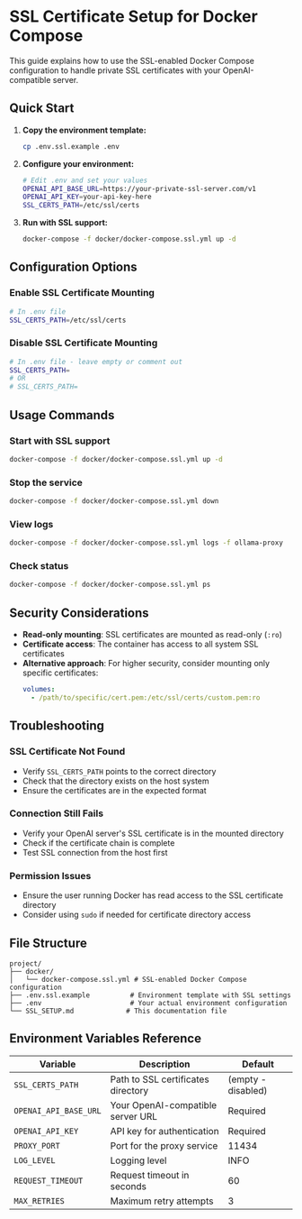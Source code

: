 # SSL Certificate Setup for Docker Compose

This guide explains how to use the SSL-enabled Docker Compose configuration to handle private SSL certificates with your OpenAI-compatible server.

## Quick Start

1. **Copy the environment template:**
   ```bash
   cp .env.ssl.example .env
   ```

2. **Configure your environment:**
   ```bash
   # Edit .env and set your values
   OPENAI_API_BASE_URL=https://your-private-ssl-server.com/v1
   OPENAI_API_KEY=your-api-key-here
   SSL_CERTS_PATH=/etc/ssl/certs
   ```

3. **Run with SSL support:**
   ```bash
   docker-compose -f docker/docker-compose.ssl.yml up -d
   ```

## Configuration Options

### Enable SSL Certificate Mounting
```bash
# In .env file
SSL_CERTS_PATH=/etc/ssl/certs
```

### Disable SSL Certificate Mounting
```bash
# In .env file - leave empty or comment out
SSL_CERTS_PATH=
# OR
# SSL_CERTS_PATH=
```

## Usage Commands

### Start with SSL support
```bash
docker-compose -f docker/docker-compose.ssl.yml up -d
```

### Stop the service
```bash
docker-compose -f docker/docker-compose.ssl.yml down
```

### View logs
```bash
docker-compose -f docker/docker-compose.ssl.yml logs -f ollama-proxy
```

### Check status
```bash
docker-compose -f docker/docker-compose.ssl.yml ps
```

## Security Considerations

- **Read-only mounting**: SSL certificates are mounted as read-only (`:ro`)
- **Certificate access**: The container has access to all system SSL certificates
- **Alternative approach**: For higher security, consider mounting only specific certificates:
  ```yaml
  volumes:
    - /path/to/specific/cert.pem:/etc/ssl/certs/custom.pem:ro
  ```

## Troubleshooting

### SSL Certificate Not Found
- Verify `SSL_CERTS_PATH` points to the correct directory
- Check that the directory exists on the host system
- Ensure the certificates are in the expected format

### Connection Still Fails
- Verify your OpenAI server's SSL certificate is in the mounted directory
- Check if the certificate chain is complete
- Test SSL connection from the host first

### Permission Issues
- Ensure the user running Docker has read access to the SSL certificate directory
- Consider using `sudo` if needed for certificate directory access

## File Structure

```
project/
├── docker/
│   └── docker-compose.ssl.yml # SSL-enabled Docker Compose configuration
├── .env.ssl.example          # Environment template with SSL settings
├── .env                      # Your actual environment configuration
└── SSL_SETUP.md             # This documentation file
```

## Environment Variables Reference

| Variable | Description | Default |
|----------|-------------|---------|
| `SSL_CERTS_PATH` | Path to SSL certificates directory | (empty - disabled) |
| `OPENAI_API_BASE_URL` | Your OpenAI-compatible server URL | Required |
| `OPENAI_API_KEY` | API key for authentication | Required |
| `PROXY_PORT` | Port for the proxy service | 11434 |
| `LOG_LEVEL` | Logging level | INFO |
| `REQUEST_TIMEOUT` | Request timeout in seconds | 60 |
| `MAX_RETRIES` | Maximum retry attempts | 3 |